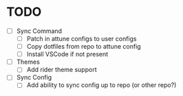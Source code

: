 # TODO
- [ ] Sync Command
    - [ ] Patch in attune configs to user configs
    - [ ] Copy dotfiles from repo to attune config
    - [ ] Install VSCode if not present
- [ ] Themes
    - [ ] Add rider theme support
- [ ] Sync Config
    - [ ] Add ability to sync config up to repo (or other repo?)

